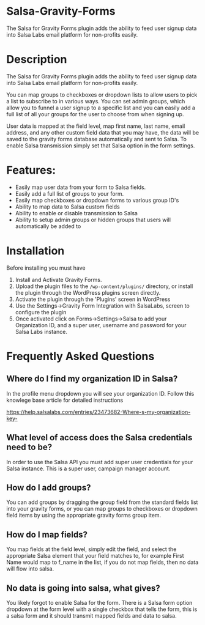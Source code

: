 # Salsa-Gravity-Forms
The Salsa for Gravity Forms plugin adds the ability to feed user signup data into Salsa Labs email platform for non-profits easily.

# Description

The Salsa for Gravity Forms plugin adds the ability to feed user signup data into Salsa Labs email platform for non-profits easily.

You can map groups to checkboxes or dropdown lists to allow users to pick a list to subscribe to in various ways. You can set admin groups, which allow you to funnel a user signup to a specific list and you can easily add a full list of all your groups for the user to choose from when signing up.

User data is mapped at the field level, map first name, last name, email address, and any other custom field data that you may have, the data will be saved to the gravity forms database automatically and sent to Salsa. To enable Salsa transmission simply set that Salsa option in the form settings.

# Features:

*   Easily map user data from your form to Salsa fields.
*   Easily add a full list of groups to your form.
*   Easily map checkboxes or dropdown forms to various group ID's
*   Ability to map data to Salsa custom fields
*   Ability to enable or disable transmission to Salsa
*   Ability to setup admin groups or hidden groups that users will automatically be added to


# Installation

Before installing you must have 

1. Install and Activate Gravity Forms.
2. Upload the plugin files to the `/wp-content/plugins/` directory, or install the plugin through the WordPress plugins screen directly.
2. Activate the plugin through the 'Plugins' screen in WordPress
3. Use the Settings->Gravity Form Integration with SalsaLabs, screen to configure the plugin
4. Once activated click on Forms->Settings->Salsa to add your Organization ID, and a super user, username and password for your Salsa Labs instance.

# Frequently Asked Questions

## Where do I find my organization ID in Salsa?

In the profile menu dropdown you will see your organization ID. Follow this knowlege base article for detailed instructions

https://help.salsalabs.com/entries/23473682-Where-s-my-organization-key-

## What level of access does the Salsa credentials need to be?

In order to use the Salsa API you must add super user credentials for your Salsa instance. This is a super user, campaign manager account.

## How do I add groups?

You can add groups by dragging the group field from the standard fields list into your gravity forms, or you can map groups to checkboxes or dropdown field items by using the appropriate gravity forms group item.

## How do I map fields?

You map fields at the field level, simply edit the field, and select the appropriate Salsa element that your field matches to, for example First Name would map to f_name in the list, if you do not map fields, then no data will flow into salsa. 

## No data is going into salsa, what gives?

You likely forgot to enable Salsa for the form. There is a Salsa form option dropdown at the form level with a single checkbox that tells the form, this is a salsa form and it should transmit mapped fields and data to salsa.  
